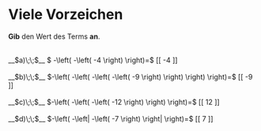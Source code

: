 <!--
version:  0.0.1

language: de

@style
input {
    text-align: center;
}
@end

formula: \carry   \textcolor{red}{\scriptsize #1}
formula: \digit   \rlap{\carry{#1}}\phantom{#2}#2
formula: \permil  \text{‰}

import: https://raw.githubusercontent.com/LiaTemplates/Tikz-Jax/main/README.md

script: https://cdn.jsdelivr.net/gh/LiaTemplates/Tikz-Jax@main/dist/index.js


tags: Negative Zahlen, Zahlenverständnis, sehr leicht, sehr niedrig, Angeben

comment: Viele Vorzeichen sind auch kein Problem.

author: Martin Lommatzsch

-->




# Viele Vorzeichen

**Gib** den Wert des Terms **an**.

<br>
__$a)\;\;$__ $ -\left( -\left( -4 \right) \right)=$ [[  -4  ]]
<br>
<br>
__$b)\;\;$__ $-\left( -\left( -\left( -\left( -9 \right) \right) \right) \right)=$ [[  -9  ]]
<br>
<br>
__$c)\;\;$__ $-\left( -\left( -\left( -12 \right) \right) \right)=$ [[  12  ]]
<br>
<br>
__$d)\;\;$__ $-\left( -\left| -\left( -7 \right) \right| \right)=$ [[   7  ]]

<br>
<br>
<br>
<br>

